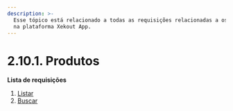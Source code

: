 ```yaml
---
description: >-
  Esse tópico está relacionado a todas as requisições relacionadas a os Admins
  na plataforma Xekout App.
---
```


# 2.10.1. Produtos

**Lista de requisições**

1. [Listar]()
2. [Buscar](../admins/buscar-informacoes-de-um-admin.md)

